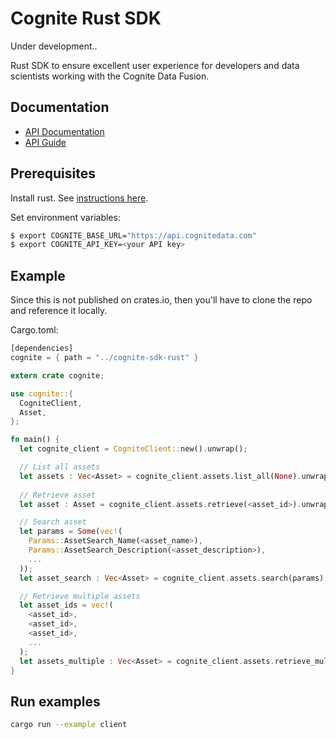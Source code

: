 Cognite Rust SDK
==========================

Under development.. 

Rust SDK to ensure excellent user experience for developers and data scientists working with the Cognite Data Fusion.

## Documentation
* [API Documentation](https://doc.cognitedata.com/)
* [API Guide](https://doc.cognitedata.com/guides/api-guide.html)

## Prerequisites
 Install rust. See [instructions here](https://rustup.rs/).

Set environment variables:

```bash
$ export COGNITE_BASE_URL="https://api.cognitedata.com"
$ export COGNITE_API_KEY=<your API key>
```

## Example

Since this is not published on crates.io, then you'll have to clone the repo and reference it locally.

Cargo.toml:

```Rust
[dependencies]
cognite = { path = "../cognite-sdk-rust" }
```

```Rust
extern crate cognite;

use cognite::{
  CogniteClient,
  Asset,
};

fn main() {
  let cognite_client = CogniteClient::new().unwrap();

  // List all assets
  let assets : Vec<Asset> = cognite_client.assets.list_all(None).unwrap();
  
  // Retrieve asset
  let asset : Asset = cognite_client.assets.retrieve(<asset_id>).unwrap();

  // Search asset
  let params = Some(vec!(
    Params::AssetSearch_Name(<asset_name>), 
    Params::AssetSearch_Description(<asset_description>),
    ...
  ));
  let asset_search : Vec<Asset> = cognite_client.assets.search(params).unwrap();

  // Retrieve multiple assets
  let asset_ids = vec!(
    <asset_id>, 
    <asset_id>, 
    <asset_id>,
    ...
  );
  let assets_multiple : Vec<Asset> = cognite_client.assets.retrieve_multiple(asset_ids).unwrap();
}
```

## Run examples

```bash
cargo run --example client
```